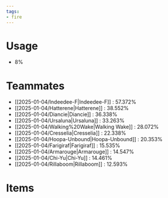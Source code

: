 ```yaml
---
tags:
- fire
---
```

# Usage
- 8%
# Teammates
- [[2025-01-04/Indeedee-F|Indeedee-F]] : 57.372%
- [[2025-01-04/Hatterene|Hatterene]] : 38.552%
- [[2025-01-04/Diancie|Diancie]] : 36.338%
- [[2025-01-04/Ursaluna|Ursaluna]] : 33.263%
- [[2025-01-04/Walking%20Wake|Walking Wake]] : 28.072%
- [[2025-01-04/Cresselia|Cresselia]] : 22.338%
- [[2025-01-04/Hoopa-Unbound|Hoopa-Unbound]] : 20.353%
- [[2025-01-04/Farigiraf|Farigiraf]] : 15.535%
- [[2025-01-04/Armarouge|Armarouge]] : 14.547%
- [[2025-01-04/Chi-Yu|Chi-Yu]] : 14.461%
- [[2025-01-04/Rillaboom|Rillaboom]] : 12.593%
# Items